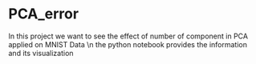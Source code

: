 # PCA_error
In this project we want to see the effect of number of component in PCA applied on MNIST Data \n
the python notebook provides the information and its visualization
